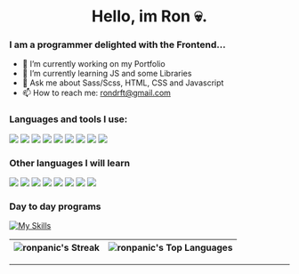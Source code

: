 ### <h1 align="center">Hello, im Ron 💀. </h1>

<h3> I am a programmer delighted with the Frontend... </h3>

- 🪪 I’m currently working on my Portfolio
- 🌱 I’m currently learning JS and some Libraries
- 💬 Ask me about Sass/Scss, HTML, CSS and Javascript 
- 📫 How to reach me: rondrft@gmail.com


### Languages ​​and tools I use:

<img src = "https://img.shields.io/badge/-HTML5-E34F26?style=flat&logo=html5&logoColor=white"> <img src = "https://img.shields.io/badge/-CSS3-1572B6?style=flat&logo=css3&logoColor=white">
<img src="https://img.shields.io/badge/-Bootstrap-563D7C?style=flat&logo=bootstrap&logoColor=white">
<img src="https://img.shields.io/badge/-JavaScript-eed718?style=flat&logo=javascript&logoColor=ffffff">
<img src="https://img.shields.io/badge/-Sass-cc6699?style=flat&logo=sass&logoColor=ffffff">
<img src="https://img.shields.io/badge/-Progressive Web Apps-5A0FC8?style=flat">
<img src="http://img.shields.io/badge/-Git-F1502F?style=flat&logo=git&logoColor=FFFFFF">
<img src="http://img.shields.io/badge/-Github-000000?style=flat&logo=github&logoColor=FFFFFF">
<img src="http://img.shields.io/badge/-VS%20Code-007ACC?style=flat&logo=visual%20studio%20code&logoColor=white">

### Other languages ​​I will learn
<img src="https://img.shields.io/badge/-Typescript-377cc8?style=flat&logo=Typescript&logoColor=white"> <img src="https://img.shields.io/badge/-React-000000?style=flat&logo=react&logoColor=00c8ff"> <img src="https://img.shields.io/badge/-MySQL-F29111?style=flat&logo=mysql&logoColor=FFFFFF"> <img src="https://img.shields.io/badge/-Node.js-3C873A?style=flat&logo=Node.js&logoColor=white"> <img src="http://img.shields.io/badge/-Java-F89820?style=flat&logo=java&logoColor=white"> <img src="https://img.shields.io/badge/-C%20&%20C++-659ad2?style=flat&logo=c%2B%2B&logoColor=ffffff"> <img src="https://img.shields.io/badge/-Python-3c77a8?style=flat&logo=python&logoColor=white"> <img src="https://img.shields.io/badge/-PHP-556096?style=flat&logo=PHP&logoColor=white">

### Day to day programs

[![My Skills](https://skillicons.dev/icons?i=ae,ai,ps,pr,linkedin,discord)](https://skillicons.dev)

| ![ronpanic's Streak](https://github-readme-streak-stats.herokuapp.com/?user=ronpanic&theme=dark&hide_border=true) |  ![ronpanic's Top Languages](https://github-readme-stats.vercel.app/api/top-langs/?username=ronpanic&theme=dark&show_icons=true&hide_border=true&layout=compact) | 
| ------------- | ------------- |

---
<!--
**ronpanic/ronpanic** is a ✨ _special_ ✨ repository because its `README.md` (this file) appears on your GitHub profile.



-->

